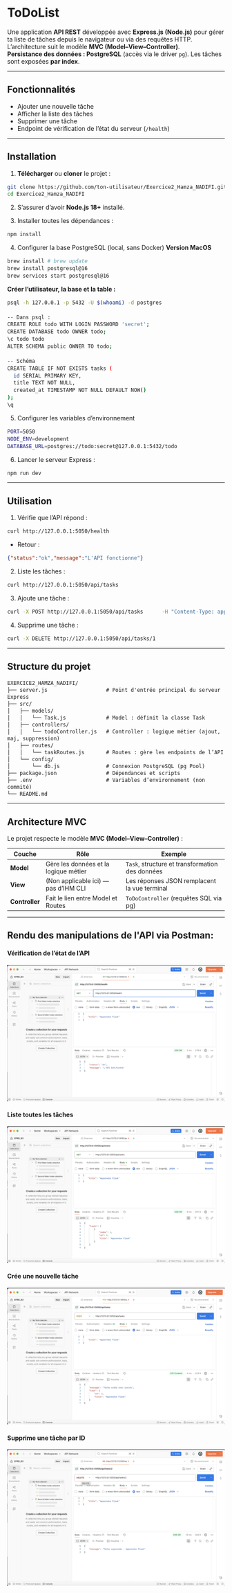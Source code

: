 # ToDoList

Une application **API REST** développée avec **Express.js (Node.js)** pour gérer ta liste de tâches depuis le navigateur ou via des requêtes HTTP.  
L’architecture suit le modèle **MVC (Model–View–Controller)**.  
**Persistance des données : PostgreSQL** (accès via le driver `pg`). Les tâches sont exposées **par index**.

---

## Fonctionnalités

* Ajouter une nouvelle tâche  
* Afficher la liste des tâches  
* Supprimer une tâche  
* Endpoint de vérification de l’état du serveur (`/health`)

---

## Installation

1. **Télécharger** ou **cloner** le projet :

```bash
git clone https://github.com/ton-utilisateur/Exercice2_Hamza_NADIFI.git
cd Exercice2_Hamza_NADIFI
```

2. S’assurer d’avoir **Node.js 18+** installé.

3. Installer toutes les dépendances :

```bash
npm install
```
4. Configurer la base PostgreSQL (local, sans Docker)
**Version MacOS**
```bash
brew install # brew update
brew install postgresql@16
brew services start postgresql@16
```
**Créer l’utilisateur, la base et la table :**
```bash
psql -h 127.0.0.1 -p 5432 -U $(whoami) -d postgres

-- Dans psql :
CREATE ROLE todo WITH LOGIN PASSWORD 'secret';
CREATE DATABASE todo OWNER todo;
\c todo todo
ALTER SCHEMA public OWNER TO todo;

-- Schéma
CREATE TABLE IF NOT EXISTS tasks (
  id SERIAL PRIMARY KEY,
  title TEXT NOT NULL,
  created_at TIMESTAMP NOT NULL DEFAULT NOW()
);
\q
```
5. Configurer les variables d’environnement
```bash
PORT=5050
NODE_ENV=development
DATABASE_URL=postgres://todo:secret@127.0.0.1:5432/todo
```
6. Lancer le serveur Express :

```bash
npm run dev
```

---

## Utilisation

1. Vérifie que l’API répond :
```bash
curl http://127.0.0.1:5050/health
```

- Retour :
```json
{"status":"ok","message":"L'API fonctionne"}
```

2. Liste les tâches :
```bash
curl http://127.0.0.1:5050/api/tasks
```

3. Ajoute une tâche :
```bash
curl -X POST http://127.0.0.1:5050/api/tasks      -H "Content-Type: application/json"      -d '{"title":"Apprendre Express"}'
```

4. Supprime une tâche :
```bash
curl -X DELETE http://127.0.0.1:5050/api/tasks/1
```

---

## Structure du projet

```
EXERCICE2_HAMZA_NADIFI/
├── server.js                   # Point d'entrée principal du serveur Express
├── src/
│   ├── models/
│   │   └── Task.js             # Model : définit la classe Task
│   ├── controllers/
│   │   └── todoController.js   # Controller : logique métier (ajout, maj, suppression)
│   ├── routes/
│   │   └── taskRoutes.js       # Routes : gère les endpoints de l’API
│   └── config/
│       └── db.js               # Connexion PostgreSQL (pg Pool)
├── package.json                # Dépendances et scripts
├── .env                        # Variables d’environnement (non commité)
└── README.md

```

---

## Architecture MVC

Le projet respecte le modèle **MVC (Model–View–Controller)** :

| Couche         | Rôle                                  | Exemple                                           |
| -------------- | ------------------------------------- | ------------------------------------------------- |
| **Model**      | Gère les données et la logique métier | `Task`, structure et transformation des données   |
| **View**       | (Non applicable ici) — pas d’IHM CLI  | Les réponses JSON remplacent la vue terminal      |
| **Controller** | Fait le lien entre Model et Routes    | `ToDoController` (requêtes SQL via pg)   |


---

## Rendu des manipulations de l'API via Postman:

#### Vérification de l’état de l’API
![health](./assets/health.png)

#### Liste toutes les tâches
![list](./assets/displayTasks.png)

#### Crée une nouvelle tâche
![new](./assets/addTask.png)

#### Supprime une tâche par ID
![delete](./assets/deleteTaskById.png)
